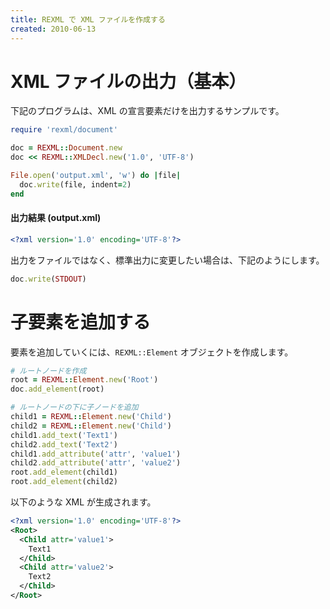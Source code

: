 ```yaml
---
title: REXML で XML ファイルを作成する
created: 2010-06-13
---
```


XML ファイルの出力（基本）
====

下記のプログラムは、XML の宣言要素だけを出力するサンプルです。

```ruby
require 'rexml/document'

doc = REXML::Document.new
doc << REXML::XMLDecl.new('1.0', 'UTF-8')

File.open('output.xml', 'w') do |file|
  doc.write(file, indent=2)
end
```

#### 出力結果 (output.xml)
```xml
<?xml version='1.0' encoding='UTF-8'?>
```

出力をファイルではなく、標準出力に変更したい場合は、下記のようにします。

```ruby
doc.write(STDOUT)
```


子要素を追加する
====

要素を追加していくには、`REXML::Element` オブジェクトを作成します。

```ruby
# ルートノードを作成
root = REXML::Element.new('Root')
doc.add_element(root)

# ルートノードの下に子ノードを追加
child1 = REXML::Element.new('Child')
child2 = REXML::Element.new('Child')
child1.add_text('Text1')
child2.add_text('Text2')
child1.add_attribute('attr', 'value1')
child2.add_attribute('attr', 'value2')
root.add_element(child1)
root.add_element(child2)
```

以下のような XML が生成されます。

```xml
<?xml version='1.0' encoding='UTF-8'?>
<Root>
  <Child attr='value1'>
    Text1
  </Child>
  <Child attr='value2'>
    Text2
  </Child>
</Root>
```
